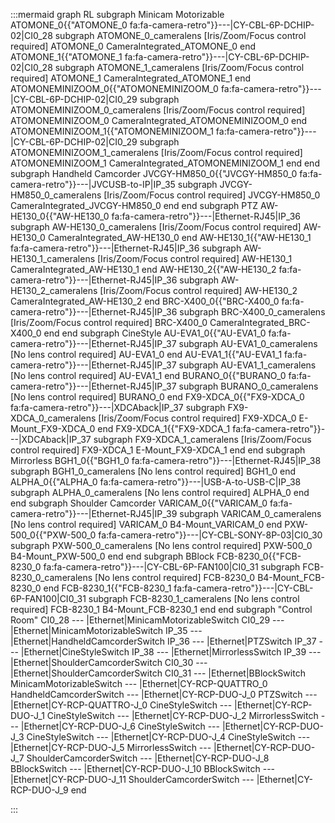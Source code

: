 :::mermaid
graph RL
subgraph Minicam Motorizable
ATOMONE_0{{"ATOMONE_0 fa:fa-camera-retro"}}---|CY-CBL-6P-DCHIP-02|CI0_28
  subgraph ATOMONE_0_cameralens [Iris/Zoom/Focus control required]
    ATOMONE_0
    CameraIntegrated_ATOMONE_0
  end
ATOMONE_1{{"ATOMONE_1 fa:fa-camera-retro"}}---|CY-CBL-6P-DCHIP-02|CI0_28
  subgraph ATOMONE_1_cameralens [Iris/Zoom/Focus control required]
    ATOMONE_1
    CameraIntegrated_ATOMONE_1
  end
ATOMONEMINIZOOM_0{{"ATOMONEMINIZOOM_0 fa:fa-camera-retro"}}---|CY-CBL-6P-DCHIP-02|CI0_29
  subgraph ATOMONEMINIZOOM_0_cameralens [Iris/Zoom/Focus control required]
    ATOMONEMINIZOOM_0
    CameraIntegrated_ATOMONEMINIZOOM_0
  end
ATOMONEMINIZOOM_1{{"ATOMONEMINIZOOM_1 fa:fa-camera-retro"}}---|CY-CBL-6P-DCHIP-02|CI0_29
  subgraph ATOMONEMINIZOOM_1_cameralens [Iris/Zoom/Focus control required]
    ATOMONEMINIZOOM_1
    CameraIntegrated_ATOMONEMINIZOOM_1
  end
end
subgraph Handheld Camcorder
JVCGY-HM850_0{{"JVCGY-HM850_0 fa:fa-camera-retro"}}---|JVCUSB-to-IP|IP_35
  subgraph JVCGY-HM850_0_cameralens [Iris/Zoom/Focus control required]
    JVCGY-HM850_0
    CameraIntegrated_JVCGY-HM850_0
  end
end
subgraph PTZ
AW-HE130_0{{"AW-HE130_0 fa:fa-camera-retro"}}---|Ethernet-RJ45|IP_36
  subgraph AW-HE130_0_cameralens [Iris/Zoom/Focus control required]
    AW-HE130_0
    CameraIntegrated_AW-HE130_0
  end
AW-HE130_1{{"AW-HE130_1 fa:fa-camera-retro"}}---|Ethernet-RJ45|IP_36
  subgraph AW-HE130_1_cameralens [Iris/Zoom/Focus control required]
    AW-HE130_1
    CameraIntegrated_AW-HE130_1
  end
AW-HE130_2{{"AW-HE130_2 fa:fa-camera-retro"}}---|Ethernet-RJ45|IP_36
  subgraph AW-HE130_2_cameralens [Iris/Zoom/Focus control required]
    AW-HE130_2
    CameraIntegrated_AW-HE130_2
  end
BRC-X400_0{{"BRC-X400_0 fa:fa-camera-retro"}}---|Ethernet-RJ45|IP_36
  subgraph BRC-X400_0_cameralens [Iris/Zoom/Focus control required]
    BRC-X400_0
    CameraIntegrated_BRC-X400_0
  end
end
subgraph CineStyle
AU-EVA1_0{{"AU-EVA1_0 fa:fa-camera-retro"}}---|Ethernet-RJ45|IP_37
  subgraph AU-EVA1_0_cameralens [No lens control required]
    AU-EVA1_0
  end
AU-EVA1_1{{"AU-EVA1_1 fa:fa-camera-retro"}}---|Ethernet-RJ45|IP_37
  subgraph AU-EVA1_1_cameralens [No lens control required]
    AU-EVA1_1
  end
BURANO_0{{"BURANO_0 fa:fa-camera-retro"}}---|Ethernet-RJ45|IP_37
  subgraph BURANO_0_cameralens [No lens control required]
    BURANO_0
  end
FX9-XDCA_0{{"FX9-XDCA_0 fa:fa-camera-retro"}}---|XDCAback|IP_37
  subgraph FX9-XDCA_0_cameralens [Iris/Zoom/Focus control required]
    FX9-XDCA_0
    E-Mount_FX9-XDCA_0
  end
FX9-XDCA_1{{"FX9-XDCA_1 fa:fa-camera-retro"}}---|XDCAback|IP_37
  subgraph FX9-XDCA_1_cameralens [Iris/Zoom/Focus control required]
    FX9-XDCA_1
    E-Mount_FX9-XDCA_1
  end
end
subgraph Mirrorless
BGH1_0{{"BGH1_0 fa:fa-camera-retro"}}---|Ethernet-RJ45|IP_38
  subgraph BGH1_0_cameralens [No lens control required]
    BGH1_0
  end
ALPHA_0{{"ALPHA_0 fa:fa-camera-retro"}}---|USB-A-to-USB-C|IP_38
  subgraph ALPHA_0_cameralens [No lens control required]
    ALPHA_0
  end
end
subgraph Shoulder Camcorder
VARICAM_0{{"VARICAM_0 fa:fa-camera-retro"}}---|Ethernet-RJ45|IP_39
  subgraph VARICAM_0_cameralens [No lens control required]
    VARICAM_0
    B4-Mount_VARICAM_0
  end
PXW-500_0{{"PXW-500_0 fa:fa-camera-retro"}}---|CY-CBL-SONY-8P-03|CI0_30
  subgraph PXW-500_0_cameralens [No lens control required]
    PXW-500_0
    B4-Mount_PXW-500_0
  end
end
subgraph BBlock
FCB-8230_0{{"FCB-8230_0 fa:fa-camera-retro"}}---|CY-CBL-6P-FAN100|CI0_31
  subgraph FCB-8230_0_cameralens [No lens control required]
    FCB-8230_0
    B4-Mount_FCB-8230_0
  end
FCB-8230_1{{"FCB-8230_1 fa:fa-camera-retro"}}---|CY-CBL-6P-FAN100|CI0_31
  subgraph FCB-8230_1_cameralens [No lens control required]
    FCB-8230_1
    B4-Mount_FCB-8230_1
  end
end
subgraph "Control Room" 
CI0_28 --- |Ethernet|MinicamMotorizableSwitch
CI0_29 --- |Ethernet|MinicamMotorizableSwitch
IP_35 --- |Ethernet|HandheldCamcorderSwitch
IP_36 --- |Ethernet|PTZSwitch
IP_37 --- |Ethernet|CineStyleSwitch
IP_38 --- |Ethernet|MirrorlessSwitch
IP_39 --- |Ethernet|ShoulderCamcorderSwitch
CI0_30 --- |Ethernet|ShoulderCamcorderSwitch
CI0_31 --- |Ethernet|BBlockSwitch
MinicamMotorizableSwitch --- |Ethernet|CY-RCP-QUATTRO_0
HandheldCamcorderSwitch --- |Ethernet|CY-RCP-DUO-J_0
PTZSwitch --- |Ethernet|CY-RCP-QUATTRO-J_0
CineStyleSwitch --- |Ethernet|CY-RCP-DUO-J_1
CineStyleSwitch --- |Ethernet|CY-RCP-DUO-J_2
MirrorlessSwitch --- |Ethernet|CY-RCP-DUO-J_6
CineStyleSwitch --- |Ethernet|CY-RCP-DUO-J_3
CineStyleSwitch --- |Ethernet|CY-RCP-DUO-J_4
CineStyleSwitch --- |Ethernet|CY-RCP-DUO-J_5
MirrorlessSwitch --- |Ethernet|CY-RCP-DUO-J_7
ShoulderCamcorderSwitch --- |Ethernet|CY-RCP-DUO-J_8
BBlockSwitch --- |Ethernet|CY-RCP-DUO-J_10
BBlockSwitch --- |Ethernet|CY-RCP-DUO-J_11
ShoulderCamcorderSwitch --- |Ethernet|CY-RCP-DUO-J_9
end

:::
